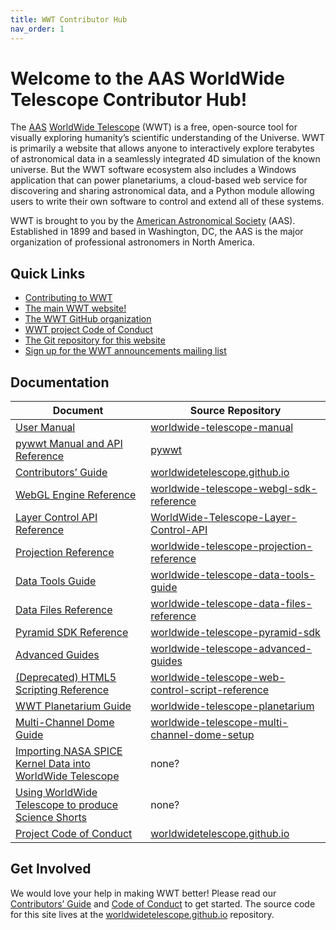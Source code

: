 ```yaml
---
title: WWT Contributor Hub
nav_order: 1
---
```


<!-- See README.md for how to preview this file when making edits -->

# Welcome to the AAS WorldWide Telescope Contributor Hub!

The [AAS](https://aas.org/)
[WorldWide Telescope](http://www.worldwidetelescope.org) (WWT) is a free,
open-source tool for visually exploring humanity’s scientific understanding of
the Universe. WWT is primarily a website that allows anyone to interactively
explore terabytes of astronomical data in a seamlessly integrated 4D
simulation of the known universe. But the WWT software ecosystem also includes
a Windows application that can power planetariums, a cloud-based web service
for discovering and sharing astronomical data, and a Python module allowing
users to write their own software to control and extend all of these systems.

WWT is brought to you by the [American Astronomical Society](https://aas.org/)
(AAS). Established in 1899 and based in Washington, DC, the AAS is the major
organization of professional astronomers in North America.

## Quick Links

- [Contributing to WWT](./CONTRIBUTING.md)
- [The main WWT website!](http://www.worldwidetelescope.org/)
- [The WWT GitHub organization](https://github.com/WorldWideTelescope)
- [WWT project Code of Conduct](./CODE_OF_CONDUCT.md)
- [The Git repository for this website](https://github.com/WorldWideTelescope/worldwidetelescope.github.io/)
- [Sign up for the WWT announcements mailing list](https://bit.ly/wwt-signup)

## Documentation

| Document | Source Repository |
|-- | -- |
| [User Manual](https://worldwidetelescope.gitbook.io/user-manual/) | [worldwide-telescope-manual](https://github.com/WorldWideTelescope/worldwide-telescope-manual) |
| [pywwt Manual and API Reference](https://pywwt.readthedocs.io/) | [pywwt](https://github.com/WorldWideTelescope/pywwt) |
| [Contributors’ Guide](./CONTRIBUTING.md) | [worldwidetelescope.github.io](https://github.com/WorldWideTelescope/worldwidetelescope.github.io) |
| [WebGL Engine Reference](https://worldwidetelescope.gitbook.io/webgl-engine-reference/) | [worldwide-telescope-webgl-sdk-reference](https://github.com/WorldWideTelescope/worldwide-telescope-webgl-sdk-reference) |
| [Layer Control API Reference](https://worldwidetelescope.gitbook.io/layer-control-reference/) | [WorldWide-Telescope-Layer-Control-API](https://github.com/WorldWideTelescope/WorldWide-Telescope-Layer-Control-API) |
| [Projection Reference](https://worldwidetelescope.gitbook.io/projection-reference/) | [worldwide-telescope-projection-reference](https://github.com/WorldWideTelescope/worldwide-telescope-projection-reference) |
| [Data Tools Guide](https://worldwidetelescope.gitbook.io/data-tools-guide/) | [worldwide-telescope-data-tools-guide](https://github.com/WorldWideTelescope/worldwide-telescope-data-tools-guide) |
| [Data Files Reference](https://worldwidetelescope.gitbook.io/data-files-reference/) | [worldwide-telescope-data-files-reference](https://github.com/WorldWideTelescope/worldwide-telescope-data-files-reference) |
| [Pyramid SDK Reference](https://worldwidetelescope.gitbook.io/pyramid-sdk-reference/) | [worldwide-telescope-pyramid-sdk](https://github.com/WorldWideTelescope/worldwide-telescope-pyramid-sdk) |
| [Advanced Guides](https://worldwidetelescope.gitbook.io/advanced-guides/) | [worldwide-telescope-advanced-guides](https://github.com/WorldWideTelescope/worldwide-telescope-advanced-guides) |
| [(Deprecated) HTML5 Scripting Reference](https://worldwidetelescope.gitbook.io/html5-control-reference/) | [worldwide-telescope-web-control-script-reference](https://github.com/WorldWideTelescope/worldwide-telescope-web-control-script-reference) |
| [WWT Planetarium Guide](https://worldwidetelescope.gitbook.io/planetarium-guide/) | [worldwide-telescope-planetarium](https://github.com/WorldWideTelescope/worldwide-telescope-planetarium) |
| [Multi-Channel Dome Guide](https://worldwidetelescope.gitbook.io/multi-channel-dome-setup/) | [worldwide-telescope-multi-channel-dome-setup](https://github.com/WorldWideTelescope/worldwide-telescope-multi-channel-dome-setup) |
| [Importing NASA SPICE Kernel Data into WorldWide Telescope](https://astrodavid.gitbook.io/importing-spice-kernel-data-to-worldwide-telescop/) | none? |
| [Using WorldWide Telescope to produce Science Shorts](https://doctorspaceman.gitbook.io/using-worldwide-telescope-to-produce-science-shor/) | none? |
| [Project Code of Conduct](./CODE_OF_CONDUCT.md) | [worldwidetelescope.github.io](https://github.com/WorldWideTelescope/worldwidetelescope.github.io) |

## Get Involved

We would love your help in making WWT better! Please read our
[Contributors’ Guide](./CONTRIBUTING.md) and
[Code of Conduct](./CODE_OF_CONDUCT.md) to get started. The source code for
this site lives at the
[worldwidetelescope.github.io](https://github.com/WorldWideTelescope/worldwidetelescope.github.io)
repository.
